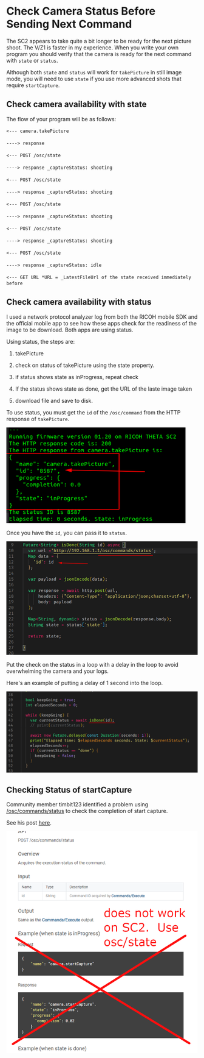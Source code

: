 
# Check Camera Status Before Sending Next Command

The SC2 appears to take quite a bit longer to be ready for the next picture shoot. The V/Z1 is faster in my experience. When you write your own program you should verify that the camera
is ready for the next command with `state` or `status`.

Although both `state` and `status` will work for 
`takePicture` in still image mode, you will need to 
use `state` if you use more advanced shots that require `startCapture`.

## Check camera availability with state

The flow of your program will be as follows:

    <--- camera.takePicture

    ----> response

    <--- POST /osc/state

    ----> response _captureStatus: shooting

    <--- POST /osc/state

    ----> response _captureStatus: shooting

    <--- POST /osc/state

    ----> response _captureStatus: shooting

    <--- POST /osc/state

    ----> response _captureStatus: shooting

    <--- POST /osc/state

    ----> response _captureStatus: idle

    <--- GET URL *URL = _LatestFileUrl of the state received immediately before

## Check camera availability with status

I used a network protocol analyzer log from both the RICOH mobile SDK and the official mobile app to see how these apps check for the readiness of the image to be download.  Both apps are using status. 

Using status, the steps are:

1. takePicture

2. check on status of takePicture using the state property.

3. if status shows state as inProgress, repeat check

4. If the status shows state as done, get the URL of the laste image taken

5. download file and save to disk.

To use status, you must get the `id` of the `/osc/command` from the HTTP response of `takePicture`.

![camera status id](images/camera-status/status-id.png)

Once you have the `id`, you can pass it to `status`.

![camera status response](images/camera-status/status-response.png)

Put the check on the status in a loop with a delay in the loop to avoid overwhelming the camera and your logs.  

Here's an example of putting a delay of 1 second into the loop.

![camera status loop](images/camera-status/status-loop.png)

## Checking Status of startCapture

Community member timbit123 identified a problem using [/osc/commands/status](https://api.ricoh/docs/theta-web-api-v2.1/protocols/commands_status/) to check the completion of start capture.  

See his post [here](https://community.theta360.guide/t/sc2-auto-bracket-options-not-ending/5651/2?u=craig).

![startCapture status](images/camera-status/start-capture.png)